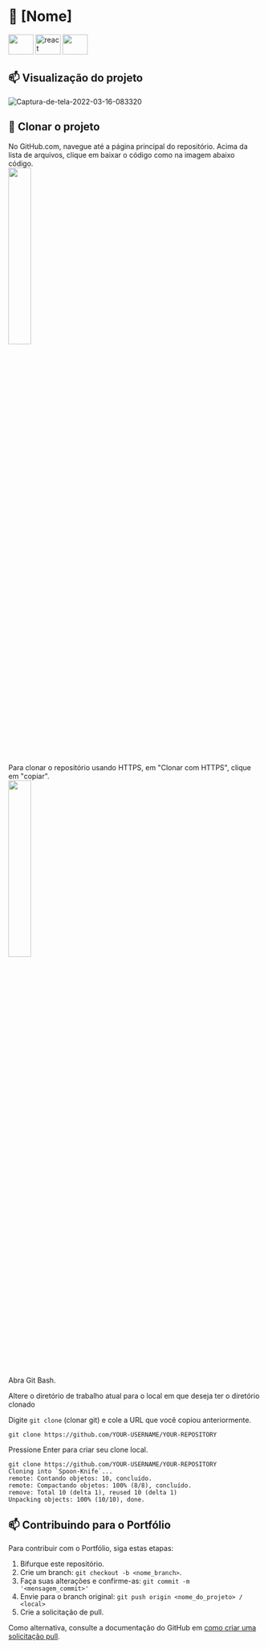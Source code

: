 # 🚀 [Nome]

<p>
  <img height="40" width="50" src="https://cdn.jsdelivr.net/gh/devicons/devicon/icons/typescript/typescript-original.svg" />
  <img alt="react" height="40" width="50"  src="https://cdn.jsdelivr.net/gh/devicons/devicon/icons/react/react-original.svg" />
  <img height="40" width="50" src="https://cdn.worldvectorlogo.com/logos/styled-components-1.svg">
</p>

## 📫 Visualização do projeto

<img size="100%" src="" alt="Captura-de-tela-2022-03-16-083320" />

## 🤝 Clonar o projeto

No GitHub.com, navegue até a página principal do repositório.
Acima da lista de arquivos, clique em baixar o código como na imagem abaixo código. <br />
<img width="30%%" src="https://docs.github.com/assets/cb-20363/images/help/repository/code-button.png" />

Para clonar o repositório usando HTTPS, em "Clonar com HTTPS", clique em "copiar". <br />
<img width="30%%" src="https://docs.github.com/assets/cb-36330/images/help/repository/https-url-clone.png" />

Abra Git Bash.

Altere o diretório de trabalho atual para o local em que deseja ter o diretório clonado

Digite `git clone` (clonar git) e cole a URL que você copiou anteriormente.

`git clone https://github.com/YOUR-USERNAME/YOUR-REPOSITORY`

Pressione Enter para criar seu clone local.

```
git clone https://github.com/YOUR-USERNAME/YOUR-REPOSITORY
Cloning into `Spoon-Knife`...
remote: Contando objetos: 10, concluído.
remote: Compactando objetos: 100% (8/8), concluído.
remove: Total 10 (delta 1), reused 10 (delta 1)
Unpacking objects: 100% (10/10), done.
```

## 📫 Contribuindo para o Portfólio

Para contribuir com o Portfólio, siga estas etapas:

1. Bifurque este repositório.
2. Crie um branch: `git checkout -b <nome_branch>`.
3. Faça suas alterações e confirme-as: `git commit -m '<mensagem_commit>'`
4. Envie para o branch original: `git push origin <nome_do_projeto> / <local>`
5. Crie a solicitação de pull.

Como alternativa, consulte a documentação do GitHub em [como criar uma solicitação pull](https://help.github.com/en/github/collaborating-with-issues-and-pull-requests/creating-a-pull-request).
